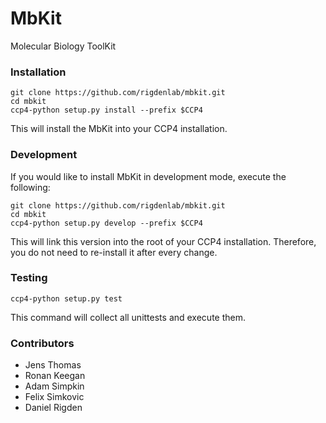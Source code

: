# MbKit
Molecular Biology ToolKit

### Installation

    git clone https://github.com/rigdenlab/mbkit.git
    cd mbkit
    ccp4-python setup.py install --prefix $CCP4

This will install the MbKit into your CCP4 installation.

### Development

If you would like to install MbKit in development mode, execute the following:

    git clone https://github.com/rigdenlab/mbkit.git
    cd mbkit
    ccp4-python setup.py develop --prefix $CCP4

This will link this version into the root of your CCP4 installation. Therefore, you do not need to re-install it after every change.

### Testing

    ccp4-python setup.py test

This command will collect all unittests and execute them.

### Contributors

- Jens Thomas
- Ronan Keegan
- Adam Simpkin
- Felix Simkovic
- Daniel Rigden
